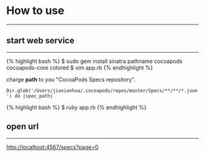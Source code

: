 # How to use
---

## start web service
---

{% highlight bash %}
$ sudo gem install sinatra pathname cocoapods cocoapods-core colored
$ vim app.rb
{% endhighlight %}

charge **path** to you  "CocoaPods Specs repository".

`Dir.glob('/Users/jiaxianhua/.cocoapods/repos/master/Specs/**/**/*.json') do |spec_path|`

{% highlight bash %}
$ ruby app.rb
{% endhighlight %}

## open url
---

<http://localhost:4567/specs?page=0>
